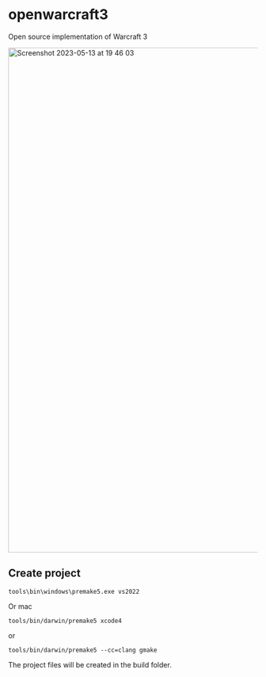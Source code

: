 # openwarcraft3
Open source implementation of Warcraft 3

<img width="1019" alt="Screenshot 2023-05-13 at 19 46 03" src="https://github.com/corepunch/openwarcraft3/assets/83646194/4afda8da-27b1-4147-a561-6f837d035847">

## Create project

    tools\bin\windows\premake5.exe vs2022

Or mac

    tools/bin/darwin/premake5 xcode4

or

    tools/bin/darwin/premake5 --cc=clang gmake

The project files will be created in the build folder.